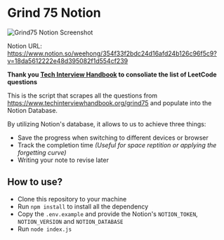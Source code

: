 # Grind 75 Notion

<img src="https://res.cloudinary.com/dyniiffju/image/upload/v1651801665/Grind75_Notion_pp4r27.png" alt="Grind75 Notion Screenshot">

Notion URL: https://www.notion.so/weehong/354f33f2bdc24d16afd24b126c96f5c9?v=18da5612222e48d395082f1d554cf239

**Thank you [Tech Interview Handbook](https://www.techinterviewhandbook.org/) to consoliate the list of LeetCode questions**

This is the script that scrapes all the questions from https://www.techinterviewhandbook.org/grind75 and populate into the Notion Database.

By utilizing Notion's database, it allows to us to achieve three things:

- Save the progress when switching to different devices or browser
- Track the completion time _(Useful for space reptition or applying the forgetting curve)_
- Writing your note to revise later

## How to use?

- Clone this repository to your machine
- Run `npm install` to install all the dependency
- Copy the `.env.example` and provide the Notion's `NOTION_TOKEN`, `NOTION_VERSION` and `NOTION_DATABASE`
- Run `node index.js`

